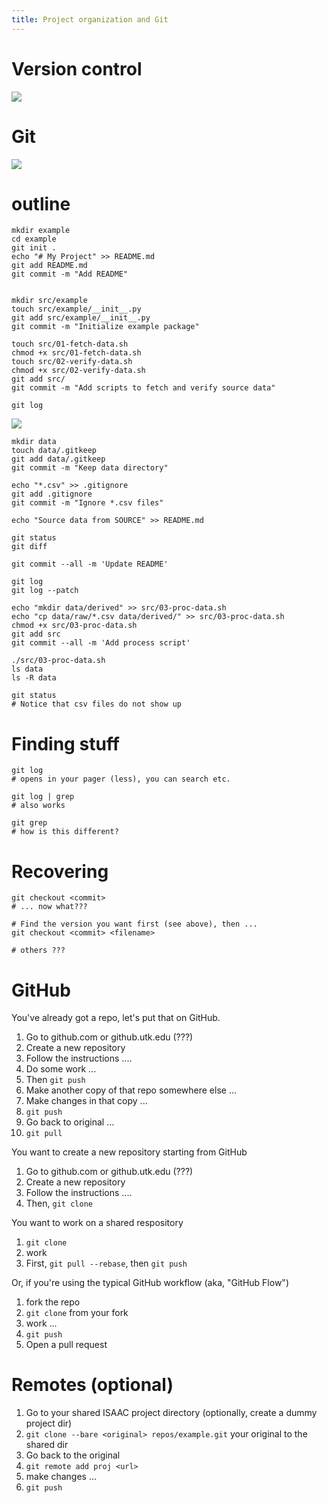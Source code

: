 ```yaml
---
title: Project organization and Git
---
```


# Version control

![][phdcomics_finaldoc]

[phdcomics_finaldoc]: https://phdcomics.com/comics/archive/phd101212s.gif

<!--analysis.R-->
<!--analysis-vers3.R-->
<!--analysis2.R-->
<!--analysis_redo.R-->
<!--thesis-vers1.docx-->
<!--thesis-vers2_CD+GM+SW_edits.docx-->
<!--thesis-vers3_CD_edits.docx-->


# Git

![][xkcd_git]

[xkcd_git]: https://imgs.xkcd.com/comics/git.png


# outline

    mkdir example
    cd example
    git init .
    echo "# My Project" >> README.md
    git add README.md
    git commit -m "Add README"


    mkdir src/example
    touch src/example/__init__.py
    git add src/example/__init__.py
    git commit -m "Initialize example package"

    touch src/01-fetch-data.sh
    chmod +x src/01-fetch-data.sh
    touch src/02-verify-data.sh
    chmod +x src/02-verify-data.sh
    git add src/
    git commit -m "Add scripts to fetch and verify source data"

    git log
    

![][xkcd_git_commit]

[xkcd_git_commit]: https://imgs.xkcd.com/comics/git_commit.png


    mkdir data
    touch data/.gitkeep
    git add data/.gitkeep
    git commit -m "Keep data directory"

    echo "*.csv" >> .gitignore
    git add .gitignore
    git commit -m "Ignore *.csv files"

    echo "Source data from SOURCE" >> README.md

    git status
    git diff

    git commit --all -m 'Update README'

    git log
    git log --patch

    echo "mkdir data/derived" >> src/03-proc-data.sh
    echo "cp data/raw/*.csv data/derived/" >> src/03-proc-data.sh
    chmod +x src/03-proc-data.sh
    git add src
    git commit --all -m 'Add process script'

    ./src/03-proc-data.sh
    ls data
    ls -R data

    git status
    # Notice that csv files do not show up

# Finding stuff

    git log
    # opens in your pager (less), you can search etc.

    git log | grep
    # also works

    git grep
    # how is this different?

# Recovering

    git checkout <commit>
    # ... now what???

    # Find the version you want first (see above), then ...
    git checkout <commit> <filename>

    # others ???

# GitHub

You've already got a repo, let's put that on GitHub.

1. Go to github.com or github.utk.edu (???)
1. Create a new repository
1. Follow the instructions ....
1. Do some work ...
1. Then `git push`
1. Make another copy of that repo somewhere else ...
1. Make changes in that copy ...
1. `git push`
1. Go back to original ...
1. `git pull`

You want to create a new repository starting from GitHub

1. Go to github.com or github.utk.edu (???)
1. Create a new repository
1. Follow the instructions ....
1. Then, `git clone`

You want to work on a shared respository

1. `git clone`
1. work
1. First, `git pull --rebase`, then `git push`

Or, if you're using the typical GitHub workflow (aka, "GitHub Flow")

1. fork the repo
1. `git clone` from your fork
1. work ...
1. `git push`
1. Open a pull request


# Remotes (optional)

1. Go to your shared ISAAC project directory (optionally, create a dummy project dir)
1. `git clone --bare <original> repos/example.git` your original to the shared dir
1. Go back to the original
1. `git remote add proj <url>`
1. make changes ...
1. `git push`

<!-- END -->
